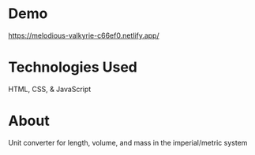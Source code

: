 # Demo
https://melodious-valkyrie-c66ef0.netlify.app/

# Technologies Used
HTML, CSS, & JavaScript

# About
Unit converter for length, volume, and mass in the imperial/metric system
